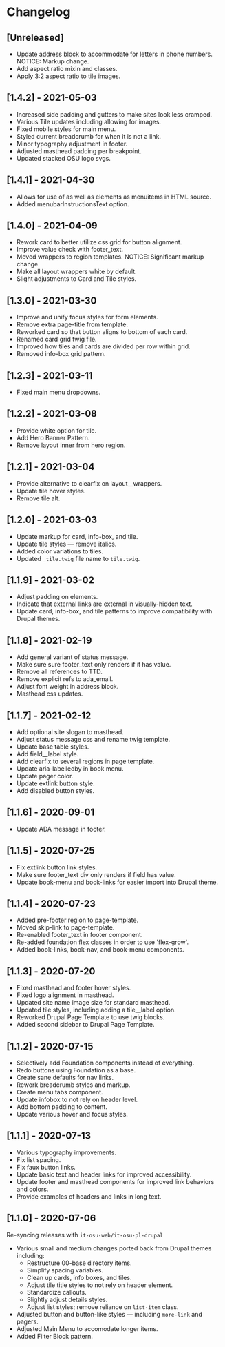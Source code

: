 # Changelog

## [Unreleased]
- Update address block to accommodate for letters in phone numbers. NOTICE: Markup change.
- Add aspect ratio mixin and classes.
- Apply 3:2 aspect ratio to tile images.

## [1.4.2] - 2021-05-03
- Increased side padding and gutters to make sites look less cramped.
- Various Tile updates including allowing for images.
- Fixed mobile styles for main menu.
- Styled current breadcrumb for when it is not a link.
- Minor typography adjustment in footer.
- Adjusted masthead padding per breakpoint.
- Updated stacked OSU logo svgs.

## [1.4.1] - 2021-04-30
- Allows for use of <span> as well as <a> elements as menuitems in HTML source.
- Added menubarInstructionsText option.

## [1.4.0] - 2021-04-09
- Rework card to better utilize css grid for button alignment.
- Improve value check with footer_text.
- Moved wrappers to region templates. NOTICE: Significant markup change.
- Make all layout wrappers white by default.
- Slight adjustments to Card and Tile styles.

## [1.3.0] - 2021-03-30
- Improve and unify focus styles for form elements.
- Remove extra page-title from template.
- Reworked card so that button aligns to bottom of each card.
- Renamed card grid twig file.
- Improved how tiles and cards are divided per row within grid. 
- Removed info-box grid pattern.

## [1.2.3] - 2021-03-11
- Fixed main menu dropdowns. 

## [1.2.2] - 2021-03-08
- Provide white option for tile.
- Add Hero Banner Pattern.
- Remove layout inner from hero region.

## [1.2.1] - 2021-03-04
- Provide alternative to clearfix on layout__wrappers.
- Update tile hover styles.
- Remove tile alt.

## [1.2.0] - 2021-03-03
- Update markup for card, info-box, and tile.
- Update tile styles — remove italics.
- Added color variations to tiles.
- Updated `_tile.twig` file name to `tile.twig`. 


## [1.1.9] - 2021-03-02
- Adjust padding on <a> elements.
- Indicate that external links are external in visually-hidden text.
- Update card, info-box, and tile patterns to improve compatibility with Drupal themes. 


## [1.1.8] - 2021-02-19
- Add general variant of status message.
- Make sure sure footer_text only renders if it has value.
- Remove all references to TTD.
- Remove explicit refs to ada_email.
- Adjust font weight in address block.
- Masthead css updates.


## [1.1.7] - 2021-02-12
- Add optional site slogan to masthead.
- Adjust status message css and rename twig template. 
- Update base table styles.
- Add field__label style.
- Add clearfix to several regions in page template.
- Update aria-labelledby in book menu.
- Update pager color.
- Update extlink button style.
- Add disabled button styles.


## [1.1.6] - 2020-09-01
- Update ADA message in footer.


## [1.1.5] - 2020-07-25
- Fix extlink button link styles.
- Make sure footer_text div only renders if field has value.
- Update book-menu and book-links for easier import into Drupal theme.


## [1.1.4] - 2020-07-23
- Added pre-footer region to page-template.
- Moved skip-link to page-template.
- Re-enabled footer_text in footer component.
- Re-added foundation flex classes in order to use 'flex-grow'.
- Added book-links, book-nav, and book-menu components.


## [1.1.3] - 2020-07-20
- Fixed masthead and footer hover styles.
- Fixed logo alignment in masthead.
- Updated site name image size for standard masthead.
- Updated tile styles, including adding a tile\_\_label option.
- Reworked Drupal Page Template to use twig blocks.
- Added second sidebar to Drupal Page Template.


## [1.1.2] - 2020-07-15
- Selectively add Foundation components instead of everything.
- Redo buttons using Foundation as a base.
- Create sane defaults for nav links.
- Rework breadcrumb styles and markup.
- Create menu tabs component.
- Update infobox to not rely on header level.
- Add bottom padding to content.
- Update various hover and focus styles.


## [1.1.1] - 2020-07-13
- Various typography improvements.
- Fix list spacing.
- Fix faux button links.
- Update basic text and header links for improved accessibility.
- Update footer and masthead components for improved link behaviors and colors.
- Provide examples of headers and links in long text.


## [1.1.0] - 2020-07-06
Re-syncing releases with `it-osu-web/it-osu-pl-drupal`
- Various small and medium changes ported back from Drupal themes including:
  - Restructure 00-base directory items.
  - Simplify spacing variables.
  - Clean up cards, info boxes, and tiles.
  - Adjust tile title styles to not rely on header element.
  - Standardize callouts.
  - Slightly adjust details styles.
  - Adjust list styles; remove reliance on `list-item` class.
- Adjusted button and button-like styles — including `more-link` and pagers.
- Adjusted Main Menu to accomodate longer items.
- Added Filter Block pattern.

